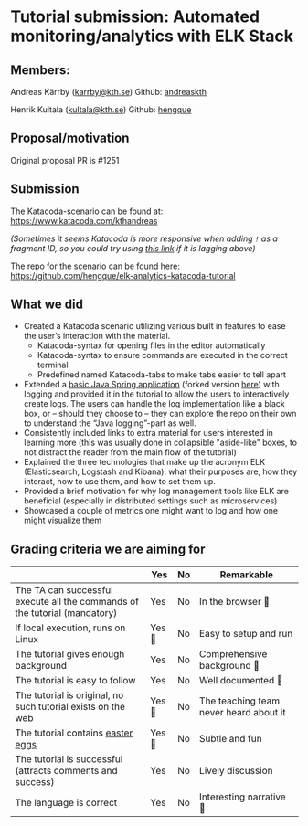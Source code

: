 # Tutorial submission: Automated monitoring/analytics with ELK Stack

## Members:

Andreas Kärrby (karrby@kth.se)
Github: [andreaskth](https://github.com/andreaskth)

Henrik Kultala (kultala@kth.se)
Github: [hengque](https://github.com/hengque)

## Proposal/motivation

Original proposal PR is #1251 

## Submission

The Katacoda-scenario can be found at: https://www.katacoda.com/kthandreas

*(Sometimes it seems Katacoda is more responsive when adding `!` as a fragment ID, so you could try using [this link](https://www.katacoda.com/kthandreas/scenarios/elk-analytics/#!) if it is lagging above)*

The repo for the scenario can be found here: https://github.com/hengque/elk-analytics-katacoda-tutorial 


## What we did

- Created a Katacoda scenario utilizing various built in features to ease the user’s interaction with the material.
  - Katacoda-syntax for opening files in the editor automatically
  - Katacoda-syntax to ensure commands are executed in the correct terminal
  - Predefined named Katacoda-tabs to make tabs easier to tell apart
- Extended a [basic Java Spring application](https://github.com/spring-guides/gs-serving-web-content) (forked version [here](https://github.com/andreaskth/gs-serving-web-content)) with logging and provided it in the tutorial to allow the users to interactively create logs. The users can handle the log implementation like a black box, or – should they choose to – they can explore the repo on their own to understand the “Java logging”-part as well.
- Consistently included links to extra material for users interested in learning more (this was usually done in collapsible "aside-like" boxes, to not distract the reader from the main flow of the tutorial)
- Explained the three technologies that make up the acronym ELK (Elasticsearch, Logstash and Kibana): what their purposes are, how they interact, how to use them, and how to set them up.
- Provided a brief motivation for why log management tools like ELK are beneficial (especially in distributed settings such as microservices)
- Showcased a couple of metrics one might want to log and how one might visualize them

## Grading criteria we are aiming for

|                                             | Yes | No | Remarkable |
|-------------------------------------------- | ----|----|-------------|
|The TA can successful execute all the commands of the tutorial (mandatory) | Yes | No | In the browser 🍯 |
|If local execution, runs on Linux | Yes 🍯 | No | Easy to setup and run |
|The tutorial gives enough background | Yes | No | Comprehensive background 🍯  |
|The tutorial is easy to follow  | Yes | No | Well documented 🍯 |
|The tutorial is original, no such tutorial exists on the web | Yes 🍯 | No | The teaching team never heard about it |
|The tutorial contains [easter eggs](https://github.com/OrkoHunter/python-easter-eggs) | Yes 🍯 | No | Subtle and fun |
|The tutorial is successful (attracts comments and success) | Yes | No | Lively discussion |
|The language is correct | Yes | No | Interesting narrative 🍯  |
